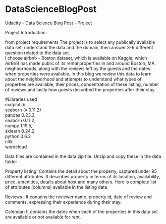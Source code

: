 # DataScienceBlogPost
Udacity - Data Science Blog Post - Project

Project Introduction:

from project requirements
The project is to select any publically available data set, understand the data and the domain, then answer 3-6 different question related to the data set.   
I choose airbnb - Boston dataset, which is available on Kaggle, which AirBnB has made public of its rental properties in and around Boston, MA neighborhoods, along with the reviews left by the guests and the dates when properties were available. In this blog we review this data to learn about the neighborhood and attempts to understand what types of properties are available, their prices, concentration of these listing, number of reviews and lastly how guests described the properties after their stay.

#Libraries used  
matplotlib  
seaborn (v 0.11.2)  
pandas 0.23.3,  
seaborn 0.11.2,  
numpy 1.19.5,  
sklearn 0.24.2,  
python 3.6.3  
nltk  
wordcloud  

Data files are contained in the data.zip file. Unzip and copy these in the data folder

Property listing: Contains the detail about the property, captured under 95 different attributes. It describes property in terms of its location, availability, price, amenities, details about host and many others. Here is complete list of attributes (columns) available in the listing data

Reviews : It contains the reviewer name, property id, date of review and comments, expressing their experience during their stay.

Calendar: It contains the dates when each of the properties in this data set are available or not available for rent.

